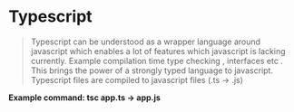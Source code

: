 # Typescript

>Typescript can be understood as a wrapper language around javascript which enables a lot of features which javascript is lacking currently. Example compilation time type checking , interfaces etc . This brings the power of a strongly typed language to javascript. Typescript files are compiled to javascript files (.ts -> .js)

**Example command: tsc app.ts -> app.js**
